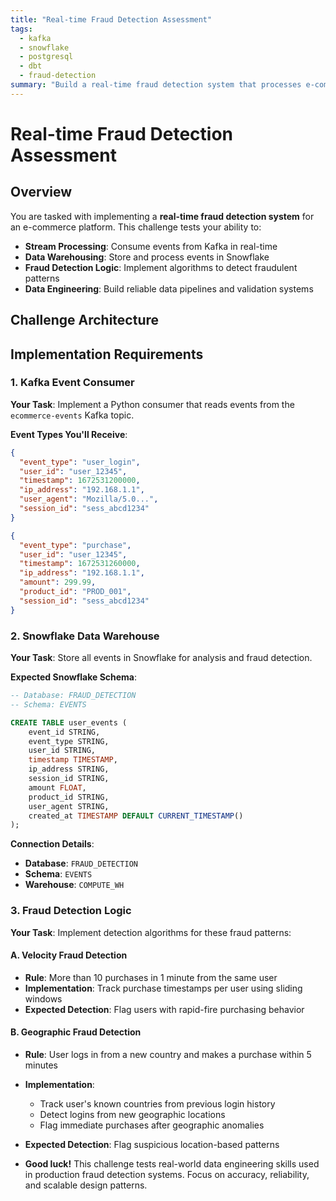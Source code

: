 ```yaml
---
title: "Real-time Fraud Detection Assessment"
tags:
  - kafka
  - snowflake
  - postgresql
  - dbt
  - fraud-detection
summary: "Build a real-time fraud detection system that processes e-commerce events and identifies fraudulent patterns using data engineering best practices"
---
```


# Real-time Fraud Detection Assessment

## Overview

You are tasked with implementing a **real-time fraud detection system** for an e-commerce platform. This challenge tests your ability to:

- **Stream Processing**: Consume events from Kafka in real-time
- **Data Warehousing**: Store and process events in Snowflake
- **Fraud Detection Logic**: Implement algorithms to detect fraudulent patterns
- **Data Engineering**: Build reliable data pipelines and validation systems

## Challenge Architecture

## Implementation Requirements

### 1. Kafka Event Consumer

**Your Task**: Implement a Python consumer that reads events from the `ecommerce-events` Kafka topic.

**Event Types You'll Receive**:
```json
{
  "event_type": "user_login",
  "user_id": "user_12345",
  "timestamp": 1672531200000,
  "ip_address": "192.168.1.1",
  "user_agent": "Mozilla/5.0...",
  "session_id": "sess_abcd1234"
}

{
  "event_type": "purchase", 
  "user_id": "user_12345",
  "timestamp": 1672531260000,
  "ip_address": "192.168.1.1",
  "amount": 299.99,
  "product_id": "PROD_001",
  "session_id": "sess_abcd1234"
}
```

### 2. Snowflake Data Warehouse

**Your Task**: Store all events in Snowflake for analysis and fraud detection.

**Expected Snowflake Schema**:
```sql
-- Database: FRAUD_DETECTION
-- Schema: EVENTS

CREATE TABLE user_events (
    event_id STRING,
    event_type STRING,
    user_id STRING,
    timestamp TIMESTAMP,
    ip_address STRING,
    session_id STRING,
    amount FLOAT,
    product_id STRING,
    user_agent STRING,
    created_at TIMESTAMP DEFAULT CURRENT_TIMESTAMP()
);
```

**Connection Details**:
- **Database**: `FRAUD_DETECTION`
- **Schema**: `EVENTS`
- **Warehouse**: `COMPUTE_WH`

### 3. Fraud Detection Logic

**Your Task**: Implement detection algorithms for these fraud patterns:

#### A. Velocity Fraud Detection
- **Rule**: More than 10 purchases in 1 minute from the same user
- **Implementation**: Track purchase timestamps per user using sliding windows
- **Expected Detection**: Flag users with rapid-fire purchasing behavior

#### B. Geographic Fraud Detection
- **Rule**: User logs in from a new country and makes a purchase within 5 minutes
- **Implementation**:
    - Track user's known countries from previous login history
    - Detect logins from new geographic locations
    - Flag immediate purchases after geographic anomalies
- **Expected Detection**: Flag suspicious location-based patterns

- **Good luck!** This challenge tests real-world data engineering skills used in production fraud detection systems. Focus on accuracy, reliability, and scalable design patterns.